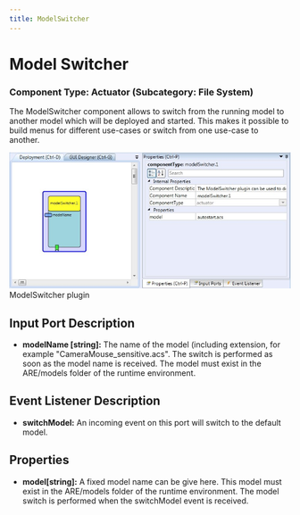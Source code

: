 ```yaml
---
title: ModelSwitcher
---
```


# Model Switcher

### Component Type: Actuator (Subcategory: File System)

The ModelSwitcher component allows to switch from the running model to another model which will be deployed and started.
This makes it possible to build menus for different use-cases or switch from one use-case to another.

![Screenshot: ModelSwitcher plugin](./img/ModelSwitcher.jpg "Screenshot: ModelSwitcher plugin")  
ModelSwitcher plugin

## Input Port Description

- **modelName \[string\]:** The name of the model (including extension, for example "CameraMouse_sensitive.acs".
  The switch is performed as soon as the model name is received.
  The model must exist in the ARE/models folder of the runtime environment.

## Event Listener Description

- **switchModel:** An incoming event on this port will switch to the default model.

## Properties

- **model\[string\]:** A fixed model name can be give here.
  This model must exist in the ARE/models folder of the runtime environment.
  The model switch is performed when the switchModel event is received.
